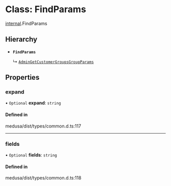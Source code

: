 # Class: FindParams

[internal](../modules/internal-5.md).FindParams

## Hierarchy

- **`FindParams`**

  ↳ [`AdminGetCustomerGroupsGroupParams`](internal-5.AdminGetCustomerGroupsGroupParams.md)

## Properties

### expand

• `Optional` **expand**: `string`

#### Defined in

medusa/dist/types/common.d.ts:117

___

### fields

• `Optional` **fields**: `string`

#### Defined in

medusa/dist/types/common.d.ts:118
